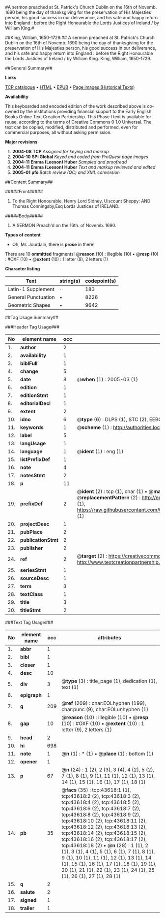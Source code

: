#A sermon preached at St. Patrick's Church Dublin on the 16th of Novemb. 1690 being the day of thanksgiving for the preservation of His Majesties person, his good success in our deliverance, and his safe and happy return into England : before the Right Honourable the Lords Justices of Ireland / by William King.#

##King, William, 1650-1729.##
A sermon preached at St. Patrick's Church Dublin on the 16th of Novemb. 1690 being the day of thanksgiving for the preservation of His Majesties person, his good success in our deliverance, and his safe and happy return into England : before the Right Honourable the Lords Justices of Ireland / by William King.
King, William, 1650-1729.

##General Summary##

**Links**

[TCP catalogue](http://www.ota.ox.ac.uk/tcp/)  • 
[HTML](http://tei.it.ox.ac.uk/tcp/Texts-HTML/free/A47/A47445.html)  • 
[EPUB](http://tei.it.ox.ac.uk/tcp/Texts-EPUB/free/A47/A47445.epub) • 
[Page images (Historical Texts)](https://data.historicaltexts.jisc.ac.uk/view?pubId=eebo-09558622e&pageId=eebo-09558622e-43618-1)

**Availability**

This keyboarded and encoded edition of the
	       work described above is co-owned by the institutions
	       providing financial support to the Early English Books
	       Online Text Creation Partnership. This Phase I text is
	       available for reuse, according to the terms of Creative
	       Commons 0 1.0 Universal. The text can be copied,
	       modified, distributed and performed, even for
	       commercial purposes, all without asking permission.

**Major revisions**

1. __2004-08__ __TCP__ *Assigned for keying and markup*
1. __2004-10__ __SPi Global__ *Keyed and coded from ProQuest page images*
1. __2004-11__ __Emma (Leeson) Huber__ *Sampled and proofread*
1. __2004-11__ __Emma (Leeson) Huber__ *Text and markup reviewed and edited*
1. __2005-01__ __pfs__ *Batch review (QC) and XML conversion*

##Content Summary##

#####Front#####

1. To the Right Honourable, Henry Lord Sidney, Uiscount Sheppy: AND Thomas Conningsby,Esq Lords Justices of IRELAND.

#####Body#####

1. A SERMON Preach'd on the 16th. of Novemb. 1690.

**Types of content**

  * Oh, Mr. Jourdain, there is **prose** in there!

There are 10 **ommitted** fragments! 
 @__reason__ (10) : illegible (10)  •  @__resp__ (10) : #OXF (10)  •  @__extent__ (10) : 1 letter (9), 2 letters (1)

**Character listing**


|Text|string(s)|codepoint(s)|
|---|---|---|
|Latin-1 Supplement|·|183|
|General Punctuation|•|8226|
|Geometric Shapes|▪|9642|

##Tag Usage Summary##

###Header Tag Usage###

|No|element name|occ|attributes|
|---|---|---|---|
|1.|__author__|2||
|2.|__availability__|1||
|3.|__biblFull__|1||
|4.|__change__|5||
|5.|__date__|8| @__when__ (1) : 2005-03 (1)|
|6.|__edition__|1||
|7.|__editionStmt__|1||
|8.|__editorialDecl__|1||
|9.|__extent__|2||
|10.|__idno__|6| @__type__ (6) : DLPS (1), STC (2), EEBO-CITATION (1), OCLC (1), VID (1)|
|11.|__keywords__|1| @__scheme__ (1) : http://authorities.loc.gov/ (1)|
|12.|__label__|5||
|13.|__langUsage__|1||
|14.|__language__|1| @__ident__ (1) : eng (1)|
|15.|__listPrefixDef__|1||
|16.|__note__|4||
|17.|__notesStmt__|2||
|18.|__p__|11||
|19.|__prefixDef__|2| @__ident__ (2) : tcp (1), char (1)  •  @__matchPattern__ (2) : ([0-9\-]+):([0-9IVX]+) (1), (.+) (1)  •  @__replacementPattern__ (2) : http://eebo.chadwyck.com/downloadtiff?vid=$1&page=$2 (1), https://raw.githubusercontent.com/textcreationpartnership/Texts/master/tcpchars.xml#$1 (1)|
|20.|__projectDesc__|1||
|21.|__pubPlace__|2||
|22.|__publicationStmt__|2||
|23.|__publisher__|2||
|24.|__ref__|2| @__target__ (2) : https://creativecommons.org/publicdomain/zero/1.0/ (1), http://www.textcreationpartnership.org/docs/. (1)|
|25.|__seriesStmt__|1||
|26.|__sourceDesc__|1||
|27.|__term__|3||
|28.|__textClass__|1||
|29.|__title__|3||
|30.|__titleStmt__|2||


###Text Tag Usage###

|No|element name|occ|attributes|
|---|---|---|---|
|1.|__abbr__|1||
|2.|__bibl__|1||
|3.|__closer__|1||
|4.|__desc__|10||
|5.|__div__|3| @__type__ (3) : title_page (1), dedication (1), text (1)|
|6.|__epigraph__|1||
|7.|__g__|209| @__ref__ (209) : char:EOLhyphen (199), char:punc (9), char:EOLunhyphen (1)|
|8.|__gap__|10| @__reason__ (10) : illegible (10)  •  @__resp__ (10) : #OXF (10)  •  @__extent__ (10) : 1 letter (9), 2 letters (1)|
|9.|__head__|2||
|10.|__hi__|698||
|11.|__note__|1| @__n__ (1) : * (1)  •  @__place__ (1) : bottom (1)|
|12.|__opener__|1||
|13.|__p__|67| @__n__ (24) : 1 (2), 2 (3), 3 (4), 4 (2), 5 (2), 7 (1), 8 (1), 9 (1), 11 (1), 12 (1), 13 (1), 14 (1), 15 (1), 16 (1), 17 (1), 18 (1)|
|14.|__pb__|35| @__facs__ (35) : tcp:43618:1 (1), tcp:43618:2 (2), tcp:43618:3 (2), tcp:43618:4 (2), tcp:43618:5 (2), tcp:43618:6 (2), tcp:43618:7 (2), tcp:43618:8 (2), tcp:43618:9 (2), tcp:43618:10 (2), tcp:43618:11 (2), tcp:43618:12 (2), tcp:43618:13 (2), tcp:43618:14 (2), tcp:43618:15 (2), tcp:43618:16 (2), tcp:43618:17 (2), tcp:43618:18 (2)  •  @__n__ (28) : 1 (1), 2 (1), 3 (1), 4 (1), 5 (1), 6 (1), 7 (1), 8 (1), 9 (1), 10 (1), 11 (1), 12 (1), 13 (1), 14 (1), 15 (1), 16 (1), 17 (1), 18 (1), 19 (1), 20 (1), 21 (1), 22 (1), 23 (1), 24 (1), 25 (1), 26 (1), 27 (1), 28 (1)|
|15.|__q__|2||
|16.|__salute__|2||
|17.|__signed__|1||
|18.|__trailer__|1||
